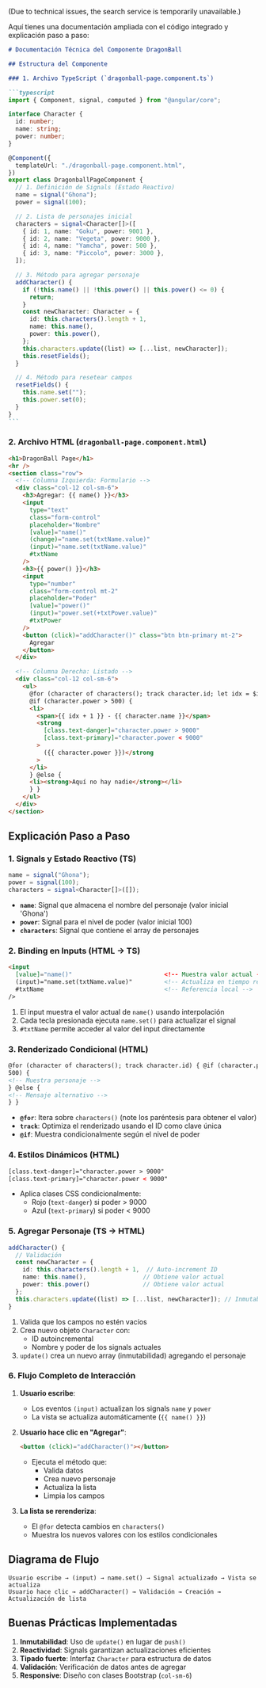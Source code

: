 (Due to technical issues, the search service is temporarily unavailable.)

Aquí tienes una documentación ampliada con el código integrado y explicación paso a paso:

````markdown
# Documentación Técnica del Componente DragonBall

## Estructura del Componente

### 1. Archivo TypeScript (`dragonball-page.component.ts`)

```typescript
import { Component, signal, computed } from "@angular/core";

interface Character {
  id: number;
  name: string;
  power: number;
}

@Component({
  templateUrl: "./dragonball-page.component.html",
})
export class DragonballPageComponent {
  // 1. Definición de Signals (Estado Reactivo)
  name = signal("Ghona");
  power = signal(100);

  // 2. Lista de personajes inicial
  characters = signal<Character[]>([
    { id: 1, name: "Goku", power: 9001 },
    { id: 2, name: "Vegeta", power: 9000 },
    { id: 4, name: "Yamcha", power: 500 },
    { id: 3, name: "Piccolo", power: 3000 },
  ]);

  // 3. Método para agregar personaje
  addCharacter() {
    if (!this.name() || !this.power() || this.power() <= 0) {
      return;
    }
    const newCharacter: Character = {
      id: this.characters().length + 1,
      name: this.name(),
      power: this.power(),
    };
    this.characters.update((list) => [...list, newCharacter]);
    this.resetFields();
  }

  // 4. Método para resetear campos
  resetFields() {
    this.name.set("");
    this.power.set(0);
  }
}
```
````

### 2. Archivo HTML (`dragonball-page.component.html`)

```html
<h1>DragonBall Page</h1>
<hr />
<section class="row">
  <!-- Columna Izquierda: Formulario -->
  <div class="col-12 col-sm-6">
    <h3>Agregar: {{ name() }}</h3>
    <input
      type="text"
      class="form-control"
      placeholder="Nombre"
      [value]="name()"
      (change)="name.set(txtName.value)"
      (input)="name.set(txtName.value)"
      #txtName
    />
    <h3>{{ power() }}</h3>
    <input
      type="number"
      class="form-control mt-2"
      placeholder="Poder"
      [value]="power()"
      (input)="power.set(+txtPower.value)"
      #txtPower
    />
    <button (click)="addCharacter()" class="btn btn-primary mt-2">
      Agregar
    </button>
  </div>

  <!-- Columna Derecha: Listado -->
  <div class="col-12 col-sm-6">
    <ul>
      @for (character of characters(); track character.id; let idx = $index) {
      @if (character.power > 500) {
      <li>
        <span>{{ idx + 1 }} - {{ character.name }}</span>
        <strong
          [class.text-danger]="character.power > 9000"
          [class.text-primary]="character.power < 9000"
        >
          ({{ character.power }})</strong
        >
      </li>
      } @else {
      <li><strong>Aquí no hay nadie</strong></li>
      } }
    </ul>
  </div>
</section>
```

## Explicación Paso a Paso

### 1. Signals y Estado Reactivo (TS)

```typescript
name = signal("Ghona");
power = signal(100);
characters = signal<Character[]>([]);
```

- **`name`**: Signal que almacena el nombre del personaje (valor inicial 'Ghona')
- **`power`**: Signal para el nivel de poder (valor inicial 100)
- **`characters`**: Signal que contiene el array de personajes

### 2. Binding en Inputs (HTML → TS)

```html
<input
  [value]="name()"                          <!-- Muestra valor actual -->
  (input)="name.set(txtName.value)"         <!-- Actualiza en tiempo real -->
  #txtName                                  <!-- Referencia local -->
/>
```

1. El input muestra el valor actual de `name()` usando interpolación
2. Cada tecla presionada ejecuta `name.set()` para actualizar el signal
3. `#txtName` permite acceder al valor del input directamente

### 3. Renderizado Condicional (HTML)

```html
@for (character of characters(); track character.id) { @if (character.power >
500) {
<!-- Muestra personaje -->
} @else {
<!-- Mensaje alternativo -->
} }
```

- **`@for`**: Itera sobre `characters()` (note los paréntesis para obtener el valor)
- **`track`**: Optimiza el renderizado usando el ID como clave única
- **`@if`**: Muestra condicionalmente según el nivel de poder

### 4. Estilos Dinámicos (HTML)

```html
[class.text-danger]="character.power > 9000"
[class.text-primary]="character.power < 9000"
```

- Aplica clases CSS condicionalmente:
  - Rojo (`text-danger`) si poder > 9000
  - Azul (`text-primary`) si poder < 9000

### 5. Agregar Personaje (TS → HTML)

```typescript
addCharacter() {
  // Validación
  const newCharacter = {
    id: this.characters().length + 1,  // Auto-increment ID
    name: this.name(),                // Obtiene valor actual
    power: this.power()               // Obtiene valor actual
  };
  this.characters.update((list) => [...list, newCharacter]); // Inmutabilidad
}
```

1. Valida que los campos no estén vacíos
2. Crea nuevo objeto `Character` con:
   - ID autoincremental
   - Nombre y poder de los signals actuales
3. `update()` crea un nuevo array (inmutabilidad) agregando el personaje

### 6. Flujo Completo de Interacción

1. **Usuario escribe**:

   - Los eventos `(input)` actualizan los signals `name` y `power`
   - La vista se actualiza automáticamente (`{{ name() }}`)

2. **Usuario hace clic en "Agregar"**:

   ```html
   <button (click)="addCharacter()"></button>
   ```

   - Ejecuta el método que:
     - Valida datos
     - Crea nuevo personaje
     - Actualiza la lista
     - Limpia los campos

3. **La lista se rerenderiza**:
   - El `@for` detecta cambios en `characters()`
   - Muestra los nuevos valores con los estilos condicionales

## Diagrama de Flujo

```
Usuario escribe → (input) → name.set() → Signal actualizado → Vista se actualiza
Usuario hace clic → addCharacter() → Validación → Creación → Actualización de lista
```

## Buenas Prácticas Implementadas

1. **Inmutabilidad**: Uso de `update()` en lugar de `push()`
2. **Reactividad**: Signals garantizan actualizaciones eficientes
3. **Tipado fuerte**: Interfaz `Character` para estructura de datos
4. **Validación**: Verificación de datos antes de agregar
5. **Responsive**: Diseño con clases Bootstrap (`col-sm-6`)

```

```
